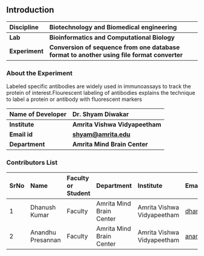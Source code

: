 ## Introduction


<b>Discipline | <b> Biotechnology and Biomedical engineering
:--|:--|
<b> Lab | <b> Bioinformatics and Computational Biology
<b> Experiment|     <b> Conversion of sequence from one database format to another using file format converter

### About the Experiment 

Labeled specific antibodies are widely used in immunoassays to track the protein of interest.Flourescent labeling of antibodies explains the technique to label a protein or antibody with fluorescent markers

<b>Name of Developer | <b> Dr. Shyam Diwakar
:--|:--|
<b> Institute | <b> Amrita Vishwa Vidyapeetham  
<b> Email id|     <b> shyam@amrita.edu
<b> Department |  <b> Amrita Mind Brain Center

### Contributors List

SrNo | Name | Faculty or Student | Department| Institute | Email id
:--|:--|:--|:--|:--|:--|
1 | Dhanush Kumar | Faculty | Amrita Mind Brain Center | Amrita Vishwa Vidyapeetham | dhanushkumar@am.amrita.edu
2 | Anandhu Presannan| Faculty | Amrita Mind Brain Center | Amrita Vishwa Vidyapeetham | anandhupresannan@am.amrita.edu
  
